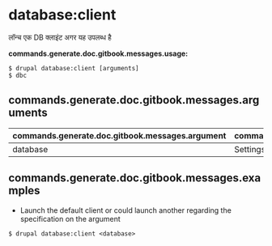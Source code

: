 # database:client
लॉन्च एक DB क्लाइंट अगर यह उपलब्ध है

**commands.generate.doc.gitbook.messages.usage:**
```
$ drupal database:client [arguments]
$ dbc  
```

## commands.generate.doc.gitbook.messages.arguments
commands.generate.doc.gitbook.messages.argument | commands.generate.doc.gitbook.messages.details
---------|-------------
database | Settings.php से डाटाबेस कुंजी

## commands.generate.doc.gitbook.messages.examples
* Launch the default client or could launch another regarding the specification on the argument
```
$ drupal database:client <database>

```
